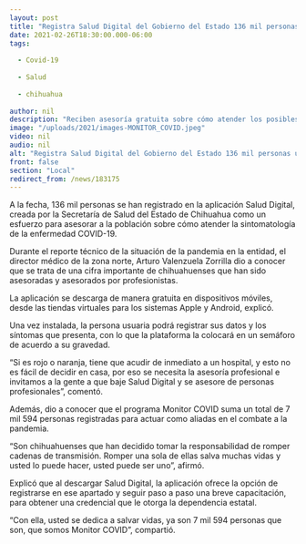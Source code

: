```yaml
---
layout: post
title: "Registra Salud Digital del Gobierno del Estado 136 mil personas usuarias"
date: 2021-02-26T18:30:00.000-06:00
tags:
  
  - Covid-19
  
  - Salud
  
  - chihuahua
  
author: nil
description: "Reciben asesoría gratuita sobre cómo atender los posibles síntomas de Sars-Cov2, informa el director médico Arturo Valenzuela Zorrilla; hay ya 7 mil 594 monitores COVID, destaca"
image: "/uploads/2021/images-MONITOR_COVID.jpeg"
video: nil
audio: nil
alt: "Registra Salud Digital del Gobierno del Estado 136 mil personas usuarias"
front: false
section: "Local"
redirect_from: /news/183175
---
```


A la fecha, 136 mil personas se han registrado en la aplicación Salud Digital, creada por la Secretaría de Salud del Estado de Chihuahua como un esfuerzo para asesorar a la población sobre cómo atender la sintomatología de la enfermedad COVID-19.

Durante el reporte técnico de la situación de la pandemia en la entidad, el director médico de la zona norte, Arturo Valenzuela Zorrilla dio a conocer que se trata de una cifra importante de chihuahuenses que han sido asesoradas y asesorados por profesionistas.

La aplicación se descarga de manera gratuita en dispositivos móviles, desde las tiendas virtuales para los sistemas Apple y Android, explicó.

Una vez instalada, la persona usuaria podrá registrar sus datos y los síntomas que presenta, con lo que la plataforma la colocará en un semáforo de acuerdo a su gravedad.

“Si es rojo o naranja, tiene que acudir de inmediato a un hospital, y esto no es fácil de decidir en casa, por eso se necesita la asesoría profesional e invitamos a la gente a que baje Salud Digital y se asesore de personas profesionales”, comentó.

Además, dio a conocer que el programa Monitor COVID suma un total de 7 mil 594 personas registradas para actuar como aliadas en el combate a la pandemia.

“Son chihuahuenses que han decidido tomar la responsabilidad de romper cadenas de transmisión. Romper una sola de ellas salva muchas vidas y usted lo puede hacer, usted puede ser uno”, afirmó.

Explicó que al descargar Salud Digital, la aplicación ofrece la opción de registrarse en ese apartado y seguir paso a paso una breve capacitación, para obtener una credencial que le otorga la dependencia estatal.

“Con ella, usted se dedica a salvar vidas, ya son 7 mil 594 personas que son, que somos Monitor COVID”, compartió.